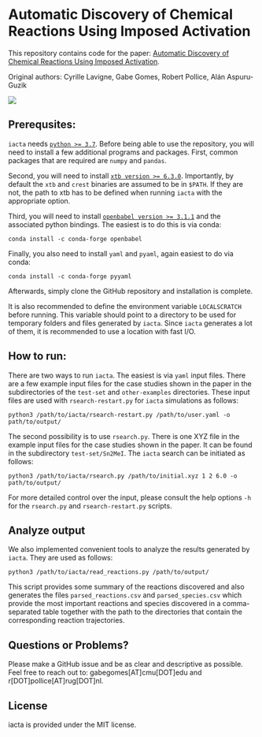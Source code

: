 # Automatic Discovery of Chemical Reactions Using Imposed Activation
This repository contains code for the paper: [Automatic Discovery of Chemical Reactions Using Imposed Activation](https://doi.org/10.26434/chemrxiv.13008500.v2). 

Original authors: Cyrille Lavigne, Gabe Gomes, Robert Pollice, Alán Aspuru-Guzik

<img align="center" src="https://github.com/aspuru-guzik-group/iacta/blob/master/repo/TOC.png"/>

## Prerequsites: 

`iacta` needs [`python >= 3.7`](https://www.python.org/downloads/). Before being able to use the repository, you will need to install a few additional programs and packages. First, common packages that are required are `numpy` and `pandas`.

Second, you will need to install [`xtb version >= 6.3.0`](https://xtb-docs.readthedocs.io/en/latest/contents.html). Importantly, by default the `xtb` and `crest` binaries are assumed to be in `$PATH`. If they are not, the path to xtb has to be defined when running `iacta` with the appropriate option.

Third, you will need to install [`openbabel version >= 3.1.1`](https://open-babel.readthedocs.io/en/latest/Installation/install.html) and the associated python bindings. The easiest is to do this is via conda:

```
conda install -c conda-forge openbabel
```

Finally, you also need to install `yaml` and `pyaml`, again easiest to do via conda:

```
conda install -c conda-forge pyyaml
```

Afterwards, simply clone the GitHub repository and installation is complete. 

It is also recommended to define the environment variable `LOCALSCRATCH` before running. This variable should point to a directory to be used for temporary folders and files generated by `iacta`. Since `iacta` generates a lot of them, it is recommended to use a location with fast I/O.


## How to run: 

There are two ways to run `iacta`. The easiest is via `yaml` input files. There are a few example input files for the case studies shown in the paper in the subdirectories of the `test-set` and `other-examples` directories. These input files are used with `rsearch-restart.py` for `iacta` simulations as follows:

```
python3 /path/to/iacta/rsearch-restart.py /path/to/user.yaml -o path/to/output/
```

The second possibility is to use `rsearch.py`. There is one XYZ file in the example input files for the case studies shown in the paper. It can be found in the subdirectory `test-set/Sn2MeI`. The `iacta` search can be initiated as follows:

```
python3 /path/to/iacta/rsearch.py /path/to/initial.xyz 1 2 6.0 -o path/to/output/
```

For more detailed control over the input, please consult the help options `-h` for the `rsearch.py` and `rsearch-restart.py` scripts.


## Analyze output

We also implemented convenient tools to analyze the results generated by `iacta`. They are used as follows:

```
python3 /path/to/iacta/read_reactions.py /path/to/output/
```

This script provides some summary of the reactions discovered and also generates the files `parsed_reactions.csv` and `parsed_species.csv` which provide the most important reactions and species discovered in a comma-separated table together with the path to the directories that contain the corresponding reaction trajectories.


## Questions or Problems?
Please make a GitHub issue and be as clear and descriptive as possible. Feel free to reach out to: gabegomes[AT]cmu[DOT]edu and r[DOT]pollice[AT]rug[DOT]nl.


## License

iacta is provided under the MIT license.

